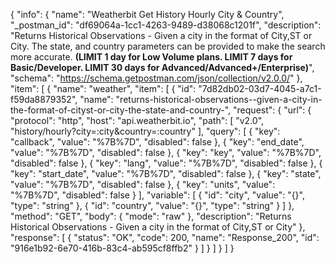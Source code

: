{
  "info": {
    "name": "Weatherbit Get History Hourly City & Country",
    "_postman_id": "df69064a-1cc1-4263-9489-d38068c1201f",
    "description": "Returns Historical Observations - Given a city in the format of City,ST or City. The state, and country parameters can be provided to make the search more accurate. **(LIMIT 1 day for Low Volume plans. LIMIT 7 days for Basic/Developer. LIMIT 30 days for Advanced/Advanced+/Enterprise)**",
    "schema": "https://schema.getpostman.com/json/collection/v2.0.0/"
  },
  "item": [
    {
      "name": "weather",
      "item": [
        {
          "id": "7d82db02-03d7-4045-a7c1-f59da8879352",
          "name": "returns-historical-observations--given-a-city-in-the-format-of-cityst-or-city-the-state-and-country-",
          "request": {
            "url": {
              "protocol": "http",
              "host": "api.weatherbit.io",
              "path": [
                "v2.0",
                "history/hourly?city=:city&country=:country"
              ],
              "query": [
                {
                  "key": "callback",
                  "value": "%7B%7D",
                  "disabled": false
                },
                {
                  "key": "end_date",
                  "value": "%7B%7D",
                  "disabled": false
                },
                {
                  "key": "key",
                  "value": "%7B%7D",
                  "disabled": false
                },
                {
                  "key": "lang",
                  "value": "%7B%7D",
                  "disabled": false
                },
                {
                  "key": "start_date",
                  "value": "%7B%7D",
                  "disabled": false
                },
                {
                  "key": "state",
                  "value": "%7B%7D",
                  "disabled": false
                },
                {
                  "key": "units",
                  "value": "%7B%7D",
                  "disabled": false
                }
              ],
              "variable": [
                {
                  "id": "city",
                  "value": "{}",
                  "type": "string"
                },
                {
                  "id": "country",
                  "value": "{}",
                  "type": "string"
                }
              ]
            },
            "method": "GET",
            "body": {
              "mode": "raw"
            },
            "description": "Returns Historical Observations - Given a city in the format of City,ST or City"
          },
          "response": [
            {
              "status": "OK",
              "code": 200,
              "name": "Response_200",
              "id": "916e1b92-6e70-416b-83c4-ab595cf8ffb2"
            }
          ]
        }
      ]
    }
  ]
}